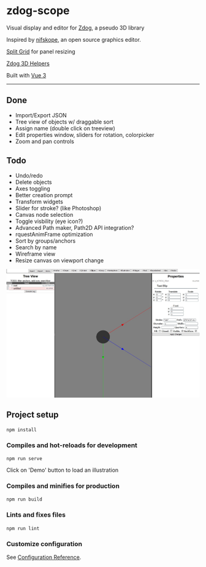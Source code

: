 # zdog-scope
Visual display and editor for [Zdog](https://zzz.dog/), a pseudo 3D library

Inspired by [nifskope](http://www.niftools.org/), an open source graphics editor.


[Split Grid](https://github.com/nathancahill/split/tree/master/packages/split-grid) for panel resizing

[Zdog 3D Helpers](https://observablehq.com/@mootari/zdog-helpers)

Built with [Vue 3](https://v3.vuejs.org/)

---
## Done
- Import/Export JSON
- Tree view of objects w/ draggable sort
- Assign name (double click on treeview)
- Edit properties window, sliders for rotation, colorpicker
- Zoom and pan controls

## Todo
- Undo/redo
- Delete objects
- Axes toggling
- Better creation prompt
- Transform widgets
- Slider for stroke? (like Photoshop)
- Canvas node selection
- Toggle visbility (eye icon?)
- Advanced Path maker, Path2D API integration?
- rquestAnimFrame optimization
- Sort by groups/anchors
- Search by name
- Wireframe view
- Resize canvas on viewport change


![Screenshot of the editor with an item selected](https://raw.githubusercontent.com/ceruulean/zdog-scope/master/public/capture.jpg)

## Project setup
```
npm install
```

### Compiles and hot-reloads for development
```
npm run serve
```

Click on 'Demo' button to load an illustration

### Compiles and minifies for production
```
npm run build
```

### Lints and fixes files
```
npm run lint
```

### Customize configuration
See [Configuration Reference](https://cli.vuejs.org/config/).
